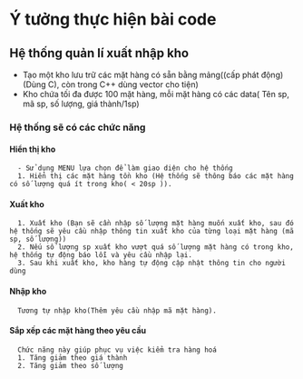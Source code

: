 # Ý tưởng thực hiện bài code
## Hệ thống quản lí xuất nhập kho
- Tạo một kho lưu trữ các mặt hàng có sẵn bằng mảng((cấp phát động) (Dùng C), còn trong C++ dùng vector cho tiện)
- Kho chứa tối đa được 100 mặt hàng, mỗi mặt hàng có các data( Tên sp, mã sp, số lượng, giá thành/1sp)
### Hệ thống sẽ có các chức năng
#### Hiển thị kho
      - Sử dụng MENU lựa chọn để làm giao diện cho hệ thống
      1. Hiển thị các mặt hàng tồn kho (Hệ thống sẽ thông báo các mặt hàng có số lượng quá ít trong kho( < 20sp )).
#### Xuất kho
      1. Xuất kho (Bạn sẽ cần nhập số lượng mặt hàng muốn xuất kho, sau đó hệ thống sẽ yêu cầu nhập thông tin xuất kho của từng loại mặt hàng (mã sp, số lượng))
      2. Nếu số lượng sp xuất kho vượt quá số lượng mặt hàng có trong kho, hệ thống tự động báo lỗi và yêu cầu nhập lại.
      3. Sau khi xuất kho, kho hàng tự động cập nhật thông tin cho người dùng
#### Nhập kho
      Tương tự nhập kho(Thêm yêu cầu nhập mã mặt hàng).
#### Sắp xếp các mặt hàng theo yêu cầu
      Chức năng này giúp phục vụ việc kiểm tra hàng hoá
      1. Tăng giảm theo giá thành
      2. Tăng giảm theo số lượng